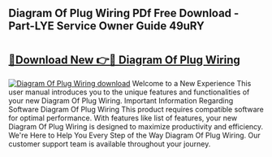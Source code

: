 ## Diagram Of Plug Wiring PDf Free Download - Part-LYE Service Owner Guide 49uRY

# <h2><a href="http://dfhpen.blite.top/?on=Diagram+Of+Plug+Wiring">🔗Download New 👉🔴 Diagram Of Plug Wiring</a></h2>

[![Diagram Of Plug Wiring download](https://i.imgur.com/lujVjoI.png)](http://dfhpen.blite.top/?on=Diagram+Of+Plug+Wiring)
Welcome to a New Experience This user manual introduces you to the unique features and functionalities of your new Diagram Of Plug Wiring. Important Information Regarding Software Diagram Of Plug Wiring This product requires compatible software for optimal performance. With features like list of features, your new Diagram Of Plug Wiring is designed to maximize productivity and efficiency. We're Here to Help You Every Step of the Way Diagram Of Plug Wiring. Our customer support team is available throughout your journey.
